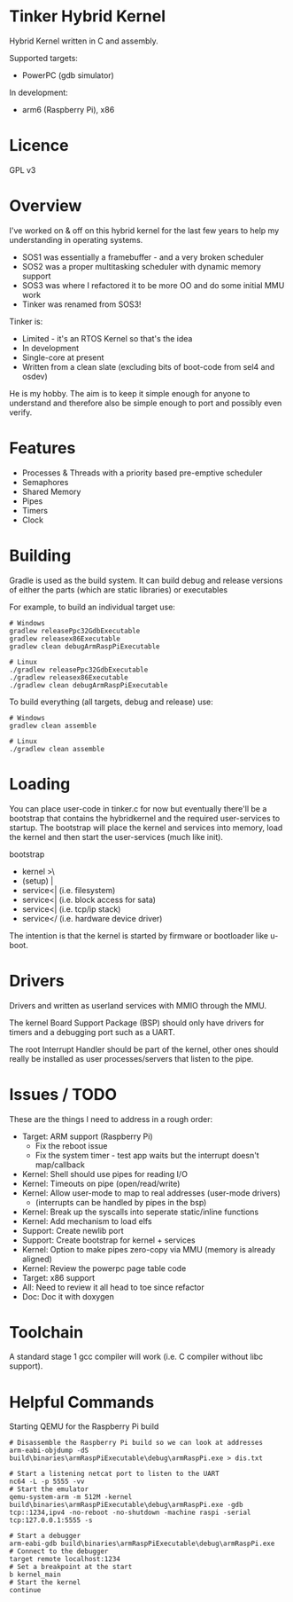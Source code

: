 Tinker Hybrid Kernel
===================

Hybrid Kernel written in C and assembly.

Supported targets:
- PowerPC (gdb simulator)

In development:
- arm6 (Raspberry Pi), x86

Licence
=======

GPL v3

Overview
========

I've worked on & off on this hybrid kernel for the last few years to help my understanding in operating systems.

* SOS1 was essentially a framebuffer - and a very broken scheduler
* SOS2 was a proper multitasking scheduler with dynamic memory support
* SOS3 was where I refactored it to be more OO and do some initial MMU work
* Tinker was renamed from SOS3!

Tinker is:
* Limited - it's an RTOS Kernel so that's the idea
* In development
* Single-core at present
* Written from a clean slate (excluding bits of boot-code from sel4 and osdev)

He is my hobby. The aim is to keep it simple enough for anyone to understand and therefore also
be simple enough to port and possibly even verify.

Features
========

* Processes & Threads with a priority based pre-emptive scheduler
* Semaphores
* Shared Memory
* Pipes
* Timers
* Clock

Building
========

Gradle is used as the build system. It can build debug and release versions of either the parts
(which are static libraries) or executables

For example, to build an individual target use:

    # Windows
    gradlew releasePpc32GdbExecutable
    gradlew releasex86Executable
    gradlew clean debugArmRaspPiExecutable
    
    # Linux
    ./gradlew releasePpc32GdbExecutable
    ./gradlew releasex86Executable
    ./gradlew clean debugArmRaspPiExecutable
    
To build everything (all targets, debug and release) use:

	# Windows
	gradlew clean assemble
	
	# Linux
	./gradlew clean assemble

Loading
=======

You can place user-code in tinker.c for now but eventually there'll be a bootstrap that contains
the hybridkernel and the required user-services to startup. The bootstrap will place the kernel
and services into memory, load the kernel and then start the user-services (much like init).

 bootstrap
  - kernel >\
  - (setup) |
  - service<| (i.e. filesystem)
  - service<| (i.e. block access for sata)
  - service<| (i.e. tcp/ip stack)
  - service</ (i.e. hardware device driver)
  
The intention is that the kernel is started by firmware or bootloader like u-boot.

Drivers
=======

Drivers and written as userland services with MMIO through the MMU.

The kernel Board Support Package (BSP) should only have drivers for timers and a debugging port such as a UART.

The root Interrupt Handler should be part of the kernel, other ones should really be installed as
user processes/servers that listen to the pipe.

Issues / TODO
=============

These are the things I need to address in a rough order:

* Target: ARM support (Raspberry Pi)
	* Fix the reboot issue
	* Fix the system timer - test app waits but the interrupt doesn't map/callback
* Kernel: Shell should use pipes for reading I/O
* Kernel: Timeouts on pipe (open/read/write)
* Kernel: Allow user-mode to map to real addresses (user-mode drivers)
    * (interrupts can be handled by pipes in the bsp)
* Kernel: Break up the syscalls into seperate static/inline functions
* Kernel: Add mechanism to load elfs
* Support: Create newlib port
* Support: Create bootstrap for kernel + services
* Kernel: Option to make pipes zero-copy via MMU (memory is already aligned)
* Kernel: Review the powerpc page table code
* Target: x86 support
* All: Need to review it all head to toe since refactor
* Doc: Doc it with doxygen

Toolchain
=========

A standard stage 1 gcc compiler will work (i.e. C compiler without libc support).

Helpful Commands
================

Starting QEMU for the Raspberry Pi build

	# Disassemble the Raspberry Pi build so we can look at addresses
	arm-eabi-objdump -dS build\binaries\armRaspPiExecutable\debug\armRaspPi.exe > dis.txt
	
	# Start a listening netcat port to listen to the UART
	nc64 -L -p 5555 -vv
	# Start the emulator
	qemu-system-arm -m 512M -kernel build\binaries\armRaspPiExecutable\debug\armRaspPi.exe -gdb tcp::1234,ipv4 -no-reboot -no-shutdown -machine raspi -serial tcp:127.0.0.1:5555 -s

	# Start a debugger
	arm-eabi-gdb build\binaries\armRaspPiExecutable\debug\armRaspPi.exe
	# Connect to the debugger
	target remote localhost:1234
	# Set a breakpoint at the start
	b kernel_main
	# Start the kernel
	continue
